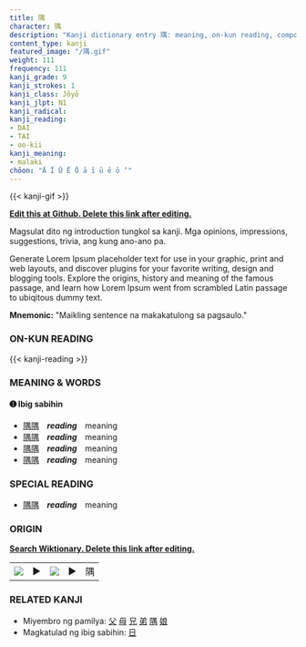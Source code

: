 ```yaml
---
title: 隅
character: 隅
description: "Kanji dictionary entry 隅: meaning, on-kun reading, compounds, origin, related kanji"
content_type: kanji
featured_image: "/隅.gif"
weight: 111
frequency: 111
kanji_grade: 9
kanji_strokes: 1
kanji_class: Jōyō
kanji_jlpt: N1
kanji_radical: 
kanji_reading: 
- DAI
- TAI
- oo-kii
kanji_meaning:
- malaki
chōon: "Ā Ī Ū Ē Ō ā ī ū ē ō ’"
---
```

[//]: # (Don't edit the line below. Kanji animated GIF code is automatically generated.)
{{< kanji-gif >}}

[//]: # (Edit below this line.)

**[Edit this at Github. Delete this link after editing.](https://github.com/tim0g/tim/tree/main/content/kanji/隅/index.md)**

Magsulat dito ng introduction tungkol sa kanji. Mga opinions, impressions, suggestions, trivia, ang kung ano-ano pa.

Generate Lorem Ipsum placeholder text for use in your graphic, print and web layouts, and discover plugins for your favorite writing, design and blogging tools. Explore the origins, history and meaning of the famous passage, and learn how Lorem Ipsum went from scrambled Latin passage to ubiqitous dummy text.
 
**Mnemonic:** "Maikling sentence na makakatulong sa pagsaulo."

### ON-KUN READING

[//]: # (Don't edit the line below. ON-KUN READING code is automatically generated.)
{{< kanji-reading >}}

### MEANING & WORDS

#### ➊ **Ibig sabihin**
  - [隅](../隅)[隅](../隅)　***reading***　meaning
  - [隅](../隅)[隅](../隅)　***reading***　meaning
  - [隅](../隅)[隅](../隅)　***reading***　meaning
  - [隅](../隅)[隅](../隅)　***reading***　meaning

### SPECIAL READING
  - [隅](../隅)[隅](../隅)　***reading***　meaning

### ORIGIN

**[Search Wiktionary. Delete this link after editing.](https://wiktionary.org/wiki/隅)**
<table class="kanji-table"><tr><td>
<img src="60px-隅-bronze.svg.png">
</td><td>▶</td><td>
<img src="60px-隅-oracle.svg.png">
</td><td>▶</td>
<td class="kanji-origin">隅</td>
</tr></table>

### RELATED KANJI
- Miyembro ng pamilya: [父](../父) [母](../母) [兄](../兄) [弟](../弟) [隅](../隅) [娘](../娘)
- Magkatulad ng ibig sabihin: [日](../日)
